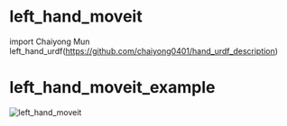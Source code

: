 # left_hand_moveit

import Chaiyong Mun left_hand_urdf(https://github.com/chaiyong0401/hand_urdf_description)

# left_hand_moveit_example
![left_hand_moveit](https://github.com/user-attachments/assets/9273c51e-ddfc-4b89-ba03-f99159e645da)

